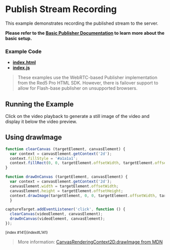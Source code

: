# Publish Stream Recording
This example demonstrates recording the published stream to the server.

**Please refer to the [Basic Publisher Documentation](../publish/README.md) to learn more about the basic setup.**

### Example Code
- **[index.html](index.html)**
- **[index.js](index.js)**

> These examples use the WebRTC-based Publisher implementation from the Red5 Pro HTML SDK. However, there is failover support to allow for Flash-base publisher on unsupported browsers.

## Running the Example
Click on the video playback to generate a still image of the video and display it below the video preview.

## Using drawImage

```js
function clearCanvas (targetElement, canvasElement) {
  var context = canvasElement.getContext('2d');
  context.fillStyle = '#a1a1a1';
  context.fillRect(0, 0, targetElement.offsetWidth, targetElement.offsetHeight);
}

function drawOnCanvas (targetElement, canvasElement) {
  var context = canvasElement.getContext('2d');
  canvasElement.width = targetElement.offsetWidth;
  canvasElement.height = targetElement.offsetHeight;
  context.drawImage(targetElement, 0, 0, targetElement.offsetWidth, targetElement.offsetHeight);
  }

captureTarget.addEventListener('click', function () {
  clearCanvas(videoElement, canvasElement);
  drawOnCanvas(videoElement, canvasElement);
});
```

<sup>
[index #141](index#L141)
</sup>

> More information: [CanvasRenderingContext2D.drawImage from MDN](https://developer.mozilla.org/en-US/docs/Web/API/CanvasRenderingContext2D/drawImage)
